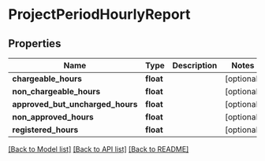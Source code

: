 # ProjectPeriodHourlyReport

## Properties
Name | Type | Description | Notes
------------ | ------------- | ------------- | -------------
**chargeable_hours** | **float** |  | [optional] 
**non_chargeable_hours** | **float** |  | [optional] 
**approved_but_uncharged_hours** | **float** |  | [optional] 
**non_approved_hours** | **float** |  | [optional] 
**registered_hours** | **float** |  | [optional] 

[[Back to Model list]](../../README.md#documentation-for-models) [[Back to API list]](../../README.md#documentation-for-api-endpoints) [[Back to README]](../../README.md)

